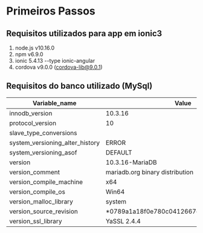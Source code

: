 # Primeiros Passos 
## Requisitos utilizados para app em ionic3

1. node.js v10.16.0
2. npm v6.9.0
3. ionic 5.4.13 --type ionic-angular
3. cordova v9.0.0 (cordova-lib@9.0.1)

## Requisitos do banco utilizado (MySql)

|Variable_name  |Value  |
|---------------|-------|
|innodb_version|	10.3.16|
|protocol_version|	10 |
|slave_type_conversions|	|
|system_versioning_alter_history|	ERROR|
|system_versioning_asof|	DEFAULT|
|version|	10.3.16-MariaDB|
|version_comment|	mariadb.org binary distribution|
|version_compile_machine|	x64|
|version_compile_os|	Win64|
|version_malloc_library|	system|
|version_source_revision|	*0789a1a18f0e780c0412667e7b6e0a9970aa6905|
|version_ssl_library|	YaSSL 2.4.4|


